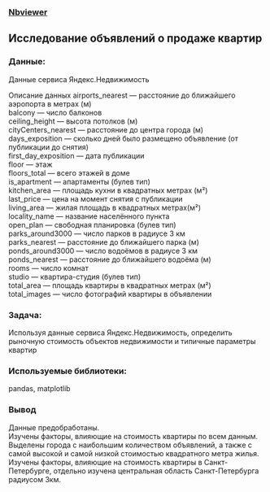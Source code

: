 ### [Nbviewer](https://nbviewer.jupyter.org/github/roman-tekarev/yandex-praktikum-projects/blob/main/apartments-sales/apartments-sales.ipynb)

## Исследование объявлений о продаже квартир

### Данные:   
Данные сервиса Яндекс.Недвижимость

Описание данных
airports_nearest — расстояние до ближайшего аэропорта в метрах (м)  
balcony — число балконов  
ceiling_height — высота потолков (м)  
cityCenters_nearest — расстояние до центра города (м)  
days_exposition — сколько дней было размещено объявление (от публикации до снятия)  
first_day_exposition — дата публикации  
floor — этаж  
floors_total — всего этажей в доме  
is_apartment — апартаменты (булев тип)  
kitchen_area — площадь кухни в квадратных метрах (м²)  
last_price — цена на момент снятия с публикации  
living_area — жилая площадь в квадратных метрах(м²)  
locality_name — название населённого пункта  
open_plan — свободная планировка (булев тип)  
parks_around3000 — число парков в радиусе 3 км  
parks_nearest — расстояние до ближайшего парка (м)  
ponds_around3000 — число водоёмов в радиусе 3 км  
ponds_nearest — расстояние до ближайшего водоёма (м)  
rooms — число комнат  
studio — квартира-студия (булев тип)  
total_area — площадь квартиры в квадратных метрах (м²)  
total_images — число фотографий квартиры в объявлении  

### Задача:  
Используя данные сервиса Яндекс.Недвижимость, определить рыночную стоимость объектов недвижимости и типичные параметры квартир

### Используемые библиотеки:  
pandas, matplotlib

### Вывод
Данные предобработаны.  
Изучены факторы, влияющие на стоимость квартиры по всем данным.  
Выделены города с наибольшим количеством объявлений, а также с самой высокой и самой низкой стоимостью квадратного метра жилья.  
Изучены факторы, влияющие на стоимость квартиры в Санкт-Петербурге, отдельно изучена центральная область Санкт-Петербурга радиусом 3км.  
